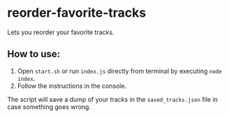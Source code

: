 # reorder-favorite-tracks

Lets you reorder your favorite tracks.

## How to use:

1. Open `start.sh` or run `index.js` directly from terminal by executing `node index`.
2. Follow the instructions in the console.

The script will save a dump of your tracks in the `saved_tracks.json` file in case something goes wrong.
